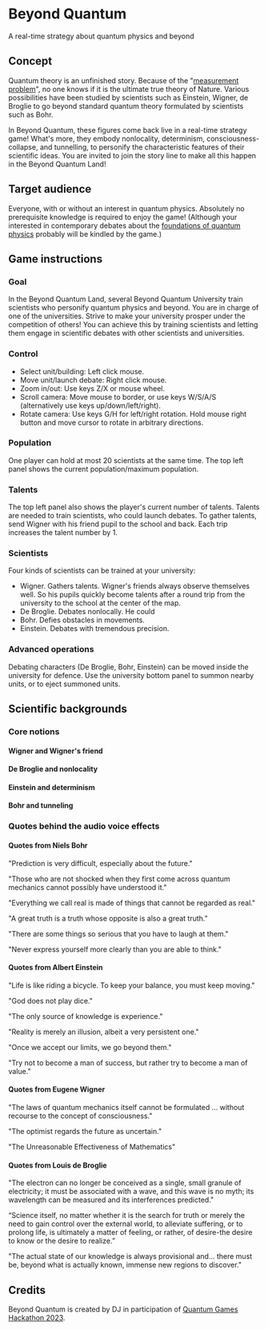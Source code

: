 # Beyond Quantum
A real-time strategy about quantum physics and beyond

## Concept

Quantum theory is an unfinished story. Because of the "[measurement problem](https://en.wikipedia.org/wiki/Measurement_problem)", no one knows if it is the ultimate true theory of Nature. Various possibilities have been studied by scientists such as Einstein, Wigner, de Broglie to go beyond standard quantum theory formulated by scientists such as Bohr.

In Beyond Quantum, these figures come back live in a real-time strategy game! What's more, they embody nonlocality, determinism, consciousness-collapse, and tunnelling, to personify the characteristic features of their scientific ideas. You are invited to join the story line to make all this happen in the Beyond Quantum Land!

## Target audience

Everyone, with or without an interest in quantum physics. Absolutely no prerequisite knowledge is required to enjoy the game! (Although your interested in contemporary debates about the [foundations of quantum physics](https://github.com/dj-26/Beyond-Quantum/edit/main/README.md#scientific-backgrounds) probably will be kindled by the game.)

## Game instructions
### Goal

In the Beyond Quantum Land, several Beyond Quantum University train scientists who personify quantum physics and beyond. You are in charge of one of the universities. Strive to make your university prosper under the competition of others! You can achieve this by training scientists and letting them engage in scientific debates with other scientists and universities.

### Control

- Select unit/building: Left click mouse. 
- Move unit/launch debate: Right click mouse.
- Zoom in/out: Use keys Z/X or mouse wheel.
- Scroll camera: Move mouse to border, or use keys W/S/A/S (alternatively use keys up/down/left/right).
- Rotate camera: Use keys G/H for left/right rotation. Hold mouse right button and move cursor to rotate in arbitrary directions.

### Population

One player can hold at most 20 scientists at the same time. The top left panel shows the current population/maximum population.

### Talents

The top left panel also shows the player's current number of talents. Talents are needed to train scientists, who could launch debates. 
To gather talents, send Wigner with his friend pupil to the school and back. Each trip increases the talent number by 1.

### Scientists

Four kinds of scientists can be trained at your university:
- Wigner. Gathers talents. Wigner's friends always observe themselves well. So his pupils quickly become talents after a round trip from the university to the school at the center of the map.
- De Broglie. Debates nonlocally. He could
- Bohr. Defies obstacles in movements. 
- Einstein. Debates with tremendous precision. 

### Advanced operations

Debating characters (De Broglie, Bohr, Einstein) can be moved inside the university for defence. Use the university bottom panel to summon nearby units, or to eject summoned units.

## Scientific backgrounds

### Core notions

#### Wigner and Wigner's friend

#### De Broglie and nonlocality

#### Einstein and determinism

#### Bohr and tunneling

### Quotes behind the audio voice effects

#### Quotes from Niels Bohr

"Prediction is very difficult, especially about the future."

"Those who are not shocked when they first come across quantum mechanics cannot possibly have understood it."

"Everything we call real is made of things that cannot be regarded as real."

"A great truth is a truth whose opposite is also a great truth."

"There are some things so serious that you have to laugh at them."

"Never express yourself more clearly than you are able to think."

#### Quotes from Albert Einstein

"Life is like riding a bicycle. To keep your balance, you must keep moving."

"God does not play dice."

"The only source of knowledge is experience."

"Reality is merely an illusion, albeit a very persistent one."

"Once we accept our limits, we go beyond them."

"Try not to become a man of success, but rather try to become a man of value."

#### Quotes from Eugene Wigner

"The laws of quantum mechanics itself cannot be formulated ... without recourse to the concept of consciousness."

"The optimist regards the future as uncertain."

"The Unreasonable Effectiveness of Mathematics"

#### Quotes from Louis de Broglie

"The electron can no longer be conceived as a single, small granule of electricity; it must be associated with a wave, and this wave is no myth; its wavelength can be measured and its interferences predicted."

“Science itself, no matter whether it is the search for truth or merely the need to gain control over the external world, to alleviate suffering, or to prolong life, is ultimately a matter of feeling, or rather, of desire-the desire to know or the desire to realize.”

"The actual state of our knowledge is always provisional and... there must be, beyond what is actually known, immense new regions to discover."

## Credits

Beyond Quantum is created by DJ in participation of [Quantum Games Hackathon 2023](https://www.qaif.org/contests/quantum-games-hackathon).


